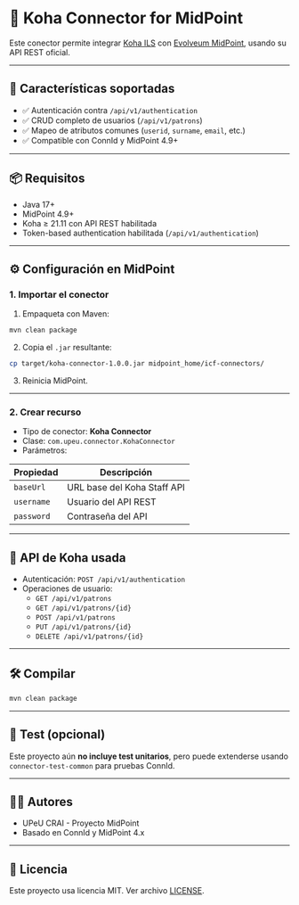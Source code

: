 # 🧩 Koha Connector for MidPoint

Este conector permite integrar [Koha ILS](https://koha-community.org/) con [Evolveum MidPoint](https://evolveum.com/midpoint/), usando su API REST oficial.

---

## 📌 Características soportadas

- ✅ Autenticación contra `/api/v1/authentication`
- ✅ CRUD completo de usuarios (`/api/v1/patrons`)
- ✅ Mapeo de atributos comunes (`userid`, `surname`, `email`, etc.)
- ✅ Compatible con ConnId y MidPoint 4.9+

---

## 📦 Requisitos

- Java 17+
- MidPoint 4.9+
- Koha ≥ 21.11 con API REST habilitada
- Token-based authentication habilitada (`/api/v1/authentication`)

---

## ⚙️ Configuración en MidPoint

### 1. Importar el conector

1. Empaqueta con Maven:

```bash
mvn clean package
```

2. Copia el `.jar` resultante:

```bash
cp target/koha-connector-1.0.0.jar midpoint_home/icf-connectors/
```

3. Reinicia MidPoint.

---

### 2. Crear recurso

- Tipo de conector: **Koha Connector**
- Clase: `com.upeu.connector.KohaConnector`
- Parámetros:

| Propiedad   | Descripción                  |
|-------------|------------------------------|
| `baseUrl`   | URL base del Koha Staff API  |
| `username`  | Usuario del API REST         |
| `password`  | Contraseña del API           |

---

## 🔐 API de Koha usada

- Autenticación: `POST /api/v1/authentication`
- Operaciones de usuario:
    - `GET /api/v1/patrons`
    - `GET /api/v1/patrons/{id}`
    - `POST /api/v1/patrons`
    - `PUT /api/v1/patrons/{id}`
    - `DELETE /api/v1/patrons/{id}`

---

## 🛠️ Compilar

```bash
mvn clean package
```

---

## 🧪 Test (opcional)

Este proyecto aún **no incluye test unitarios**, pero puede extenderse usando `connector-test-common` para pruebas ConnId.

---

## 🧑‍💻 Autores

- UPeU CRAI - Proyecto MidPoint
- Basado en ConnId y MidPoint 4.x

---

## 📄 Licencia

Este proyecto usa licencia MIT. Ver archivo [LICENSE](LICENSE).
